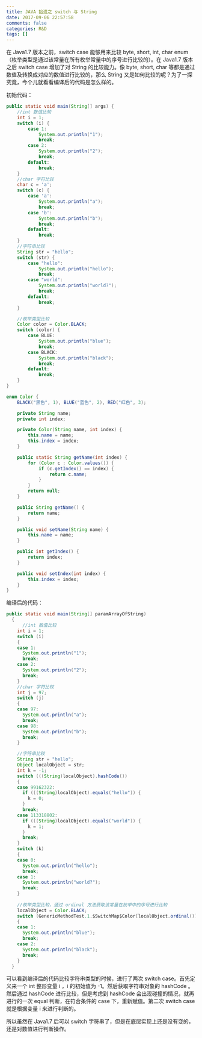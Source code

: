 ```yaml
---
title: JAVA 拾遗之 switch 与 String
date: 2017-09-06 22:57:58
comments: false
categories: R&D
tags: []
---
```

在 Java1.7 版本之前，switch case 能够用来比较 byte, short, int, char enum（枚举类型是通过该常量在所有枚举常量中的序号进行比较的）。在 Java1.7 版本之后 switch case 增加了对 String 的比较能力。像 byte, short, char 等都是通过数值及转换成对应的数值进行比较的，那么 String 又是如何比较的呢？为了一探究竟，今个儿就看看编译后的代码是怎么样的。  

初始代码：
```java
public static void main(String[] args) {
    //int 数值比较
    int i = 1;
    switch (i) {
        case 1:
            System.out.println("1");
            break;
        case 2:
            System.out.println("2");
            break;
        default:
            break;
    }
    //char 字符比较
    char c = 'a';
    switch (c) {
        case 'a':
            System.out.println("a");
            break;
        case 'b':
            System.out.println("b");
            break;
        default:
            break;
    }
    //字符串比较
    String str = "hello";
    switch (str) {
        case "hello":
            System.out.println("hello");
            break;
        case "world":
            System.out.println("world?");
            break;
        default:
            break;
    }

    //枚举类型比较
    Color color = Color.BLACK;
    switch (color) {
        case BLUE:
            System.out.println("blue");
            break;
        case BLACK:
            System.out.println("black");
            break;
        default:
            break;
    }
}

enum Color {
    BLACK("黑色", 1), BLUE("蓝色", 2), RED("红色", 3);

    private String name;
    private int index;

    private Color(String name, int index) {
        this.name = name;
        this.index = index;
    }

    public static String getName(int index) {
        for (Color c : Color.values()) {
            if (c.getIndex() == index) {
                return c.name;
            }
        }
        return null;
    }

    public String getName() {
        return name;
    }

    public void setName(String name) {
        this.name = name;
    }

    public int getIndex() {
        return index;
    }

    public void setIndex(int index) {
        this.index = index;
    }
}
```

编译后的代码：
```java
public static void main(String[] paramArrayOfString)
  {
      //int 数值比较
    int i = 1;
    switch (i)
    {
    case 1: 
      System.out.println("1");
      break;
    case 2: 
      System.out.println("2");
      break;
    }
    //char 字符比较
    int j = 97;
    switch (j)
    {
    case 97: 
      System.out.println("a");
      break;
    case 98: 
      System.out.println("b");
      break;
    }

    //字符串比较
    String str = "hello";
    Object localObject = str;
    int k = -1;
    switch (((String)localObject).hashCode())
    {
    case 99162322: 
      if (((String)localObject).equals("hello")) {
        k = 0;
      }
      break;
    case 113318802: 
      if (((String)localObject).equals("world")) {
        k = 1;
      }
      break;
    }
    switch (k)
    {
    case 0: 
      System.out.println("hello");
      break;
    case 1: 
      System.out.println("world?");
      break;
    }
    
    //枚举类型比较，通过 ordinal 方法获取该常量在枚举中的序号进行比较
    localObject = Color.BLACK;
    switch (GenericMethodTest.1.$SwitchMap$Color[localObject.ordinal()])
    {
    case 1: 
      System.out.println("blue");
      break;
    case 2: 
      System.out.println("black");
      break;
    }
  }
```
可以看到编译后的代码比较字符串类型的时候，进行了两次 switch case。首先定义来一个 int 整形变量 i ，i 的初始值为 -1。然后获取字符串对象的 hashCode 。然后通过 hashCode 进行比较，但是考虑到 hashCode 会出现碰撞的情况，就再进行的一次 equal 判断，在符合条件的 case 下，重新赋值。第二次 switch case 就是根据变量 i 来进行判断的。  

所以虽然在 Java1.7 后可以 switch 字符串了，但是在底层实现上还是没有变的，还是对数值进行判断操作。  